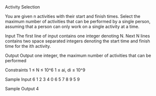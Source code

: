 Activity Selection

You are given n activities with their start and finish times. Select the maximum number of activities that can be performed by a single person, assuming that a person can only work on a single activity at a time.

Input
The first line of input contains one integer denoting N.
Next N lines contains two space separated integers denoting the start time and finish time for the ith activity.

Output
Output one integer, the maximum number of activities that can be performed

Constraints
1 ≤ N ≤ 10^6
1 ≤ ai, di ≤ 10^9

Sample Input
6
1 2
3 4
0 6
5 7
8 9
5 9

Sample Output
4